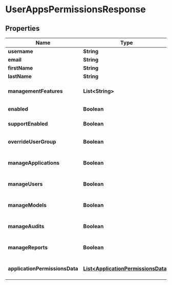 
# UserAppsPermissionsResponse

## Properties
Name | Type | Description | Notes
------------ | ------------- | ------------- | -------------
**username** | **String** | User name |  [optional]
**email** | **String** | User email |  [optional]
**firstName** | **String** | User first name |  [optional]
**lastName** | **String** | User last name |  [optional]
**managementFeatures** | **List&lt;String&gt;** | Management features. Allowed values are { MANAGE_APPLICATIONS | MANAGE_ALL_USERS | MANAGE_MODELS } |  [optional]
**enabled** | **Boolean** | Indicates if the user is enabled or not |  [optional]
**supportEnabled** | **Boolean** | Indicates if the user has the support enabled |  [optional]
**overrideUserGroup** | **Boolean** | Indicates if the user override group permissions |  [optional]
**manageApplications** | **Boolean** | Indicates if the user has permissions to manage applications |  [optional]
**manageUsers** | **Boolean** | Indicates if the user has permissions to manage users |  [optional]
**manageModels** | **Boolean** | Indicates if the user has permissions to manage models |  [optional]
**manageAudits** | **Boolean** | Indicates if the user has permissions to manage audits |  [optional]
**manageReports** | **Boolean** | Indicates if the user has permissions to manage reports |  [optional]
**applicationPermissionsData** | [**List&lt;ApplicationPermissionsData&gt;**](ApplicationPermissionsData.md) | List of applicaction names and their permissions for this user |  [optional]



